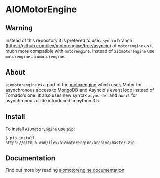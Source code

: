 AIOMotorEngine
==============

Warning
-------

Instead of this repository it is prefered to use `asyncio` branch (https://github.com/ilex/motorengine/tree/asyncio) of `motorengine` as it much more compatible with `motorengine`. Instead of ``aiomotorengine`` use ``motorengine.aiomotorengine``.

About
-----

`aiomotorengine` is a port of the [motorengine](http://motorengine.readthedocs.org/en/latest/) which uses Motor for asynchronous access to MongoDB and Asyncio's event loop instead of Tornado's one. It also uses new syntax `async def` and `await` for asynchronous code introduced in python 3.5

Install
-------

To install `AIOMotorEngine` use `pip`:

    $ pip install https://github.com/ilex/aiomotorengine/archive/master.zip

Documentation
-------------

Find out more by reading [aiomotorengine documentation](http://aiomotorengine.readthedocs.io/en/latest/).
